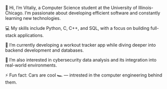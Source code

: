 👋 Hi, I’m Vitaliy, a Computer Science student at the University of Illinois-Chicago. I’m passionate about developing efficient software and constantly learning new technologies.

💻 My skills include Python, C, C++, and SQL, with a focus on building full-stack applications.

🌱 I’m currently developing a workout tracker app while diving deeper into backend development and databases.

🔭 I’m also interested in cybersecurity data analysis and its integration into real-world environments.

⚡ Fun fact: Cars are cool 🏎️ — intrested in the computer engineering behind them.
